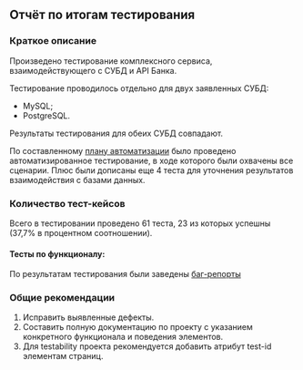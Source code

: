 ## Отчёт по итогам тестирования ##

### Краткое описание ###

Произведено тестирование комплексного сервиса, взаимодействующего с СУБД и API Банка.

Тестирование проводилось отдельно для двух заявленных СУБД:

- MySQL;
- PostgreSQL.

Результаты тестирования для обеих СУБД совпадают.

По составленному [плану автоматизации](https://github.com/VitaliyMenshikov/QA_Diploma/blob/main/docs/Plan.md) было проведено автоматизированное тестирование, в ходе которого были охвачены все сценарии. Плюс были дописаны еще 4 теста для уточнения результатов взаимодействия с базами данных.


### Количество тест-кейсов ###

Всего в тестировании проведено 61 теста, 23 из которых успешны (37,7% в процентном соотношении).



#### Тесты по функционалу: ####



По результатам тестирования были заведены [баг-репорты](https://github.com/VitaliyMenshikov/QA_Diploma/issues)

### Общие рекомендации ###

1. Исправить выявленные дефекты.
2. Составить полную документацию по проекту с указанием конкретного функционала и поведения элементов.
3. Для testability проекта рекомендуется добавить атрибут test-id элементам страниц.












